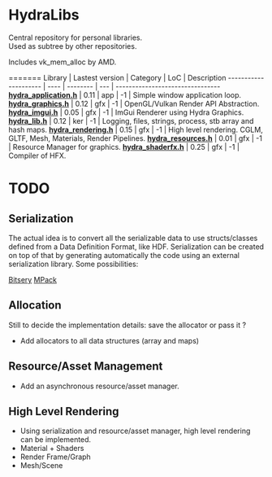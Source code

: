 # HydraLibs
Central repository for personal libraries.<br>
Used as subtree by other repositories.

Includes vk_mem_alloc by AMD.

=======
Library    | Lastest version | Category | LoC | Description
--------------------- | ---- | -------- | --- | --------------------------------
**[hydra_application.h](hydra_application.h)** | 0.11 | app | -1 | Simple window application loop.
**[hydra_graphics.h](hydra_graphics.h)** | 0.12 | gfx | -1 | OpenGL/Vulkan Render API Abstraction.
**[hydra_imgui.h](hydra_imgui.h)** | 0.05 | gfx | -1 | ImGui Renderer using Hydra Graphics.
**[hydra_lib.h](hydra_lib.h)** | 0.12 | ker | -1 | Logging, files, strings, process, stb array and hash maps.
**[hydra_rendering.h](hydra_rendering.h)** | 0.15 | gfx | -1 | High level rendering. CGLM, GLTF, Mesh, Materials, Render Pipelines.
**[hydra_resources.h](hydra_resources.h)** | 0.01 | gfx | -1 | Resource Manager for graphics.
**[hydra_shaderfx.h](hydra_shaderfx.h)** | 0.25 | gfx | -1 | Compiler of HFX.

# TODO

## Serialization
The actual idea is to convert all the serializable data to use structs/classes defined from a Data Definition Format, like HDF.
Serialization can be created on top of that by generating automatically the code using an external serialization library.
Some possibilities:

[Bitsery](https://github.com/fraillt/bitsery)
[MPack](https://github.com/ludocode/mpack)

## Allocation

Still to decide the implementation details: save the allocator or pass it ?

* Add allocators to all data structures (array and maps)

## Resource/Asset Management

* Add an asynchronous resource/asset manager.

## High Level Rendering

* Using serialization and resource/asset manager, high level rendering can be implemented.
* Material + Shaders
* Render Frame/Graph
* Mesh/Scene

